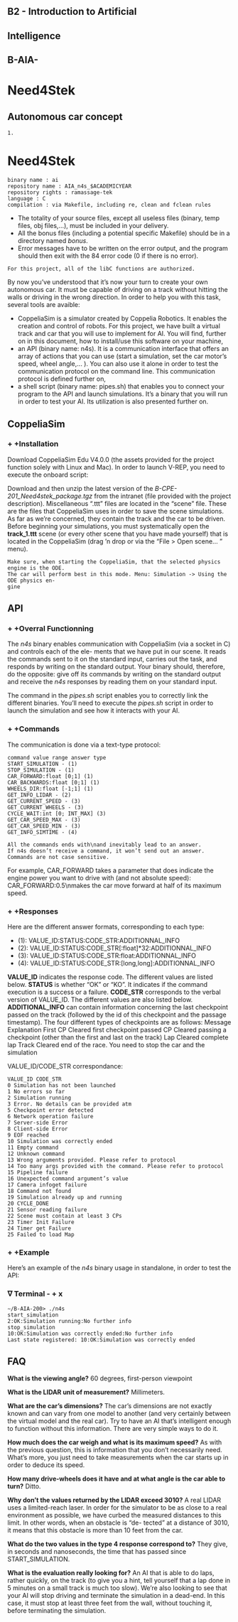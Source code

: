 ## B2 - Introduction to Artificial

## Intelligence

## B-AIA-

# Need4Stek

## Autonomous car concept

```
1.
```

# Need4Stek

```
binary name : ai
repository name : AIA_n4s_$ACADEMICYEAR
repository rights : ramassage-tek
language : C
compilation : via Makefile, including re, clean and fclean rules
```
- The totality of your source files, except all useless files (binary, temp files, obj
    files,...), must be included in your delivery.
- All the bonus files (including a potential specific Makefile) should be in a directory
    named _bonus_.
- Error messages have to be written on the error output, and the program should
    then exit with the 84 error code (0 if there is no error).

```
For this project, all of the libC functions are authorized.
```
By now you’ve understood that it’s now your turn to create your own autonomous car. It must be capable
of driving on a track without hitting the walls or driving in the wrong direction.
In order to help you with this task, several tools are avaible:

- CoppeliaSim is a simulator created by Coppelia Robotics. It enables the creation and control of robots.
    For this project, we have built a virtual track and car that you will use to implement for AI. You will find,
    further on in this document, how to install/use this software on your machine,
- an API (binary name: n4s). It is a communication interface that offers an array of actions that you can
    use (start a simulation, set the car motor’s speed, wheel angle,... ). You can also use it alone in order
    to test the communication protocol on the command line. This communication protocol is defined
    further on,
- a shell script (binary name: pipes.sh) that enables you to connect your program to the API and launch
    simulations. It’s a binary that you will run in order to test your AI. Its utilization is also presented further
    on.


## CoppeliaSim

### + +Installation

Download CoppeliaSim Edu V4.0.0 (the assets provided for the project function solely with Linux and Mac).
In order to launch V-REP, you need to execute the onboard script:

Download and then unzip the latest version of the _B-CPE-201_Need4stek_package.tgz_ from the intranet (file
provided with the project description).
Miscellaneous “.ttt” files are located in the “scene” file. These are the files that CoppeliaSim uses in order to
save the scene simulations.
As far as we’re concerned, they contain the track and the car to be driven.
Before beginning your simulations, you must systematically open the **track_1.ttt** scene (or every other scene
that you have made yourself) that is located in the CoppeliaSim (drag ’n drop or via the “File > Open scene... ”
menu).

```
Make sure, when starting the CoppeliaSim, that the selected physics engine is the ODE.
The car will perform best in this mode. Menu: Simulation -> Using the ODE physics en-
gine
```

## API

### + +Overral Functionning

The _n4s_ binary enables communication with CoppeliaSim (via a socket in C) and controls each of the ele-
ments that we have put in our scene.
It reads the commands sent to it on the standard input, carries out the task, and responds by writing on the
standard output.
Your binary should, therefore, do the opposite: give off its commands by writing on the standard output
and receive the _n4s_ responses by reading them on your standard input.

The command in the _pipes.sh_ script enables you to correctly link the different binaries. You’ll need to execute
the _pipes.sh_ script in order to launch the simulation and see how it interacts with your AI.

### + +Commands

The communication is done via a text-type protocol:

```
command value range answer type
START_SIMULATION - (1)
STOP_SIMULATION - (1)
CAR_FORWARD:float [0;1] (1)
CAR_BACKWARDS:float [0;1] (1)
WHEELS_DIR:float [-1;1] (1)
GET_INFO_LIDAR - (2)
GET_CURRENT_SPEED - (3)
GET_CURRENT_WHEELS - (3)
CYCLE_WAIT:int [0; INT_MAX] (3)
GET_CAR_SPEED_MAX - (3)
GET_CAR_SPEED_MIN - (3)
GET_INFO_SIMTIME - (4)
```
```
All the commands ends with\nand inevitably lead to an answer.
If n4s doesn’t receive a command, it won’t send out an answer.
Commands are not case sensitive.
```
For example, CAR_FORWARD takes a parameter that does indicate the engine power you want to drive
with (and not absolute speed):
CAR_FORWARD:0.5\nmakes the car move forward at half of its maximum speed.


### + +Responses

Here are the different answer formats, corresponding to each type:

- (1): VALUE_ID:STATUS:CODE_STR:ADDITIONNAL_INFO
- (2): VALUE_ID:STATUS:CODE_STR[:float]*32:ADDITIONNAL_INFO
- (3): VALUE_ID:STATUS:CODE_STR:float:ADDITIONNAL_INFO
- (4): VALUE_ID:STATUS:CODE_STR:[long,long]:ADDITIONNAL_INFO

**VALUE_ID** indicates the response code. The different values are listed below.
**STATUS** is whether “OK” or “KO”. It indicates if the command execution is a success or a failure.
**CODE_STR** corresponds to the verbal version of VALUE_ID. The different values are also listed below.
**ADDITIONAL_INFO** can contain information concerning the last checkpoint passed on the track (followed
by the id of this checkpoint and the passage timestamp). The four different types of checkpoints are as
follows:
Message Explanation
First CP Cleared first checkpoint passed
CP Cleared passing a checkpoint (other than the first and last on the track)
Lap Cleared complete lap
Track Cleared end of the race. You need to stop the car and the simulation


VALUE_ID/CODE_STR correspondance:

```
VALUE_ID CODE_STR
0 Simulation has not been launched
1 No errors so far
2 Simulation running
3 Error. No details can be provided atm
5 Checkpoint error detected
6 Network operation failure
7 Server-side Error
8 Client-side Error
9 EOF reached
10 Simulation was correctly ended
11 Empty command
12 Unknown command
13 Wrong arguments provided. Please refer to protocol
14 Too many args provided with the command. Please refer to protocol
15 Pipeline failure
16 Unexpected command argument’s value
17 Camera infoget failure
18 Command not found
19 Simulation already up and running
20 CYCLE_DONE
21 Sensor reading failure
22 Scene must contain at least 3 CPs
23 Timer Init Failure
24 Timer get Failure
25 Failed to load Map
```
### + +Example

Here’s an example of the _n4s_ binary usage in standalone, in order to test the API:

### ∇ Terminal - + x

```
∼/B-AIA-200> ./n4s
start_simulation
2:OK:Simulation running:No further info
stop_simulation
10:OK:Simulation was correctly ended:No further info
Last state registered: 10:OK:Simulation was correctly ended
```

## FAQ

**What is the viewing angle?**
60 degrees, first-person viewpoint

**What is the LIDAR unit of measurement?**
Millimeters.

**What are the car’s dimensions?**
The car’s dimensions are not exactly known and can vary from one model to another (and very certainly
between the virtual model and the real car). Try to have an AI that’s intelligent enough to function without
this information. There are very simple ways to do it.

**How much does the car weigh and what is its maximum speed?**
As with the previous question, this is information that you don’t necessarily need. What’s more, you just
need to take measurements when the car starts up in order to deduce its speed.

**How many drive-wheels does it have and at what angle is the car able to turn?**
Ditto.

**Why don’t the values returned by the LIDAR exceed 3010?**
A real LIDAR uses a limited-reach laser. In order for the simulator to be as close to a real environment as
possible, we have curbed the measured distances to this limit. In other words, when an obstacle is “de-
tected” at a distance of 3010, it means that this obstacle is more than 10 feet from the car.

**What do the two values in the type 4 response correspond to?**
They give, in seconds and nanoseconds, the time that has passed since START_SIMULATION.

**What is the evaluation really looking for?**
An AI that is able to do laps, rather quickly, on the track (to give you a hint, tell yourself that a lap done in
5 minutes on a small track is much too slow). We’re also looking to see that your AI will stop driving and
terminate the simulation in a dead-end. In this case, it must stop at least three feet from the wall, without
touching it, before terminating the simulation.



